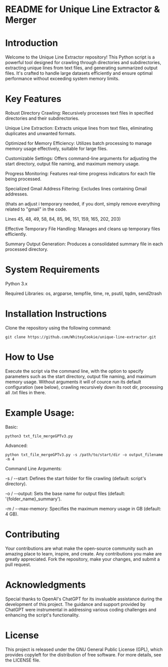 # README for Unique Line Extractor & Merger
  # Introduction

  Welcome to the Unique Line Extractor repository! This Python script is a powerful tool designed for crawling through directories and subdirectories, extracting unique lines from text files, and generating summarized output files. 
  It's crafted to handle large datasets efficiently and ensure optimal performance without exceeding system memory limits.
  
  # Key Features

  Robust Directory Crawling: Recursively processes text files in specified directories and their subdirectories.
  
  Unique Line Extraction: Extracts unique lines from text files, eliminating duplicates and unwanted formats.
  
  Optimized for Memory Efficiency: Utilizes batch processing to manage memory usage effectively, suitable for large files.
  
  Customizable Settings: Offers command-line arguments for adjusting the start directory, output file naming, and maximum memory usage.
  
  Progress Monitoring: Features real-time progress indicators for each file being processed.
  
  Specialized Gmail Address Filtering: Excludes lines containing Gmail addresses. 
  
  (thats an adjust i temporary needed, if you dont, simply remove everything related to "gmail" in the code.
  
  Lines 45, 48, 49, 58, 84, 85, 96, 151, 159, 165, 202, 203)
  
  Effective Temporary File Handling: Manages and cleans up temporary files efficiently.
  
  Summary Output Generation: Produces a consolidated summary file in each processed directory.

# System Requirements

  Python 3.x
  
  Required Libraries: os, argparse, tempfile, time, re, psutil, tqdm, send2trash

# Installation Instructions

Clone the repository using the following command:

    git clone https://github.com/WhiteyCookie/unique-line-extractor.git

# How to Use

  Execute the script via the command line, with the option to specify parameters such as the start directory, output file naming, and maximum memory usage. Without arguments it will of cource run its default configuration (see below),
  crawling recursively down its root dir, processing all .txt files in there.

# Example Usage:

  Basic:

    python3 txt_file_mergeGPTv3.py

  Advanced:

    python txt_file_mergeGPTv3.py -s /path/to/start/dir -o output_filename -m 4

Command Line Arguments:

  -s / --start: Defines the start folder for file crawling (default: script's directory).
  
  -o / --output: Sets the base name for output files (default: '{folder_name}_summary').
  
  -m / --max-memory: Specifies the maximum memory usage in GB (default: 4 GB).



# Contributing

  Your contributions are what make the open-source community such an amazing place to learn, inspire, and create. Any contributions you make are greatly appreciated. Fork the repository, make your changes, and submit a pull request.

# Acknowledgments

  Special thanks to OpenAI's ChatGPT for its invaluable assistance during the development of this project. The guidance and support provided by ChatGPT were instrumental in addressing various coding challenges and enhancing the script's functionality.

# License

  This project is released under the GNU General Public License (GPL), which provides copyleft for the distribution of free software. For more details, see the LICENSE file.
